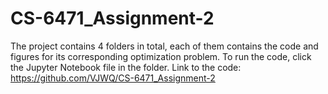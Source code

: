 # CS-6471_Assignment-2
The project contains 4 folders in total, each of them contains the code and figures for its corresponding optimization problem. 
To run the code, click the Jupyter Notebook file in the folder. 
Link to the code: https://github.com/VJWQ/CS-6471_Assignment-2
